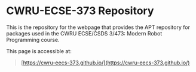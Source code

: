 # CWRU-ECSE-373 Repository

This is the repository for the webpage that provides the APT repository for packages used in the CWRU ECSE/CSDS 3/473: Modern Robot Programming course.

This page is accessible at:
> [https://cwru-eecs-373.github.io/](https://cwru-eecs-373.github.io/)
